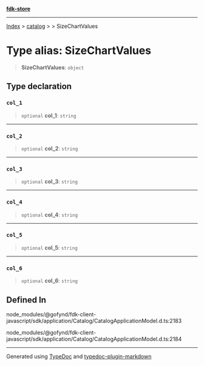 [**fdk-store**](../../../README.md)
***

[Index](../../../API.md) > [catalog](../../README.md) > [<internal>](../README.md) > SizeChartValues

# Type alias: SizeChartValues

> **SizeChartValues**: `object`

## Type declaration

### `col_1`

> `optional` **col\_1**: `string`

***

### `col_2`

> `optional` **col\_2**: `string`

***

### `col_3`

> `optional` **col\_3**: `string`

***

### `col_4`

> `optional` **col\_4**: `string`

***

### `col_5`

> `optional` **col\_5**: `string`

***

### `col_6`

> `optional` **col\_6**: `string`

## Defined In

node\_modules/@gofynd/fdk-client-javascript/sdk/application/Catalog/CatalogApplicationModel.d.ts:2183

node\_modules/@gofynd/fdk-client-javascript/sdk/application/Catalog/CatalogApplicationModel.d.ts:2184

***
Generated using [TypeDoc](https://typedoc.org/) and [typedoc-plugin-markdown](https://www.npmjs.com/package/typedoc-plugin-markdown)
